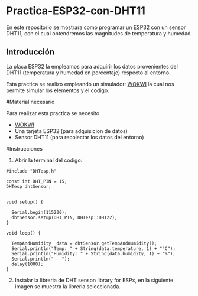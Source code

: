 # Practica-ESP32-con-DHT11

En este repositorio se mostrara como programar un ESP32 con un sensor DHT11, con el cual obtendremos las magnitudes de temperatura y humedad.

## Introducción 

La placa ESP32 la empleamos para adquirir los datos provenientes del DHT11 (temperatura y humedad en porcentaje) respecto al entorno. 

Esta practica se realizo empleando un simulador: [WOKWI](www.wokwi.com) la cual nos permite simular los elementos y el codigo.

#Material necesario

Para realizar esta practica se necesito
- [WOKWI](www.wokwi.com)
- Una tarjeta ESP32 (para adquisicion de datos)
- Sensor DHT11 (para recolectar los datos del entorno)

#Instrucciones
1. Abrir la terminal del codigo:

```
#include "DHTesp.h"

const int DHT_PIN = 15;
DHTesp dhtSensor;


void setup() {

  Serial.begin(115200);
  dhtSensor.setup(DHT_PIN, DHTesp::DHT22);
}

void loop() {

  TempAndHumidity  data = dhtSensor.getTempAndHumidity();
  Serial.println("Temp: " + String(data.temperature, 1) + "°C");
  Serial.println("Humidity: " + String(data.humidity, 1) + "%");
  Serial.println("---");
  delay(1000);
}
```
2. Instalar la libreria de DHT senson library for ESPx, en la siguiente imagen se muestra la libreria seleccionada.




